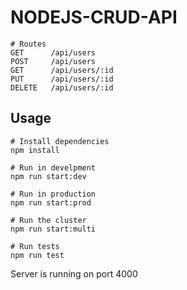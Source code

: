 # NODEJS-CRUD-API

```
# Routes
GET      /api/users
POST     /api/users
GET      /api/users/:id
PUT      /api/users/:id
DELETE   /api/users/:id

```

## Usage

```
# Install dependencies
npm install

# Run in develpment
npm run start:dev

# Run in production
npm run start:prod

# Run the cluster
npm run start:multi

# Run tests
npm run test
```

Server is running on port 4000

